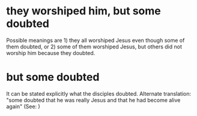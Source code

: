 
# they worshiped him, but some doubted
Possible meanings are 1) they all worshiped Jesus even though some of them doubted, or 2) some of them worshiped Jesus, but others did not worship him because they doubted.

# but some doubted
It can be stated explicitly what the disciples doubted. Alternate translation: "some doubted that he was really Jesus and that he had become alive again" (See: )